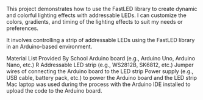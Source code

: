 This project demonstrates how to use the FastLED library to create dynamic and colorful lighting effects with addressable LEDs. I can customize the colors, gradients, and timing of the lighting effects to suit my needs or preferences.

It involves controlling a strip of addressable LEDs using the FastLED library in an Arduino-based environment.

Material List Provided By School
Arduino board (e.g., Arduino Uno, Arduino Nano, etc.)
R
Addressable LED strip (e.g., WS2812B, SK6812, etc.)
Jumper wires of connecting the Arduino board to the LED strip
Power supply (e.g., USB cable, battery pack, etc.) to power the Arduino board and the LED strip
Mac laptop was used during the process with the Arduino IDE installed to upload the code to the Arduino board.
